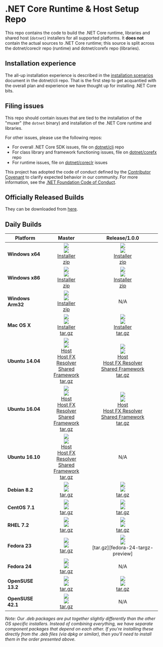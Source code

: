 .NET Core Runtime & Host Setup Repo
===================================

This repo contains the code to build the .NET Core runtime, libraries and shared host (`dotnet`) installers for 
all supported platforms. It **does not** contain the actual sources to .NET Core runtime; this source is split across 
the dotnet/coreclr repo (runtime) and dotnet/corefx repo (libraries). 

## Installation experience
The all-up installation experience is described in the [installation scenarios](https://github.com/dotnet/cli/blob/rel/1.0.0/Documentation/cli-installation-scenarios.md) 
document in the dotnet/cli repo. That is the first step to get acquantied with the overall plan and experience we have
thought up for installing .NET Core bits. 

## Filing issues
This repo should contain issues that are tied to the installation of the "muxer" (the `dotnet` binary) and installation 
of the .NET Core runtime and libraries. 

For other issues, please use the following repos:

- For overall .NET Core SDK issues, file on [dotnet/cli](https://github.com/dotnet/cli) repo
- For class library and framework functioning issues, file on [dotnet/corefx](https://github.com/dotnet/corefx) repo
- For runtime issues, file on [dotnet/coreclr](https://github.com/dotnet/coreclr) issues

This project has adopted the code of conduct defined by the [Contributor Covenant](http://contributor-covenant.org/) to clarify expected behavior in our community. For more information, see the [.NET Foundation Code of Conduct](http://www.dotnetfoundation.org/code-of-conduct).

Officially Released Builds
--------------------------

They can be downloaded from [here](https://www.microsoft.com/net/download#core).

Daily Builds
------------

|Platform |Master| Release/1.0.0 |
|---------|:----------:|:----------:|
|   **Windows x64**    |   [![][win-x64-build-badge-master]][win-x64-build-master]<br>[![][win-x64-badge-master]][win-x64-version-master]<br>[Installer][win-x64-installer-master]<br>[zip][win-x64-zip-master]   |   [![][win-x64-build-badge]][win-x64-build]<br>[![][win-x64-badge-preview]][win-x64-version-preview]<br>[Installer][win-x64-installer-preview]<br>[zip][win-x64-zip-preview]   |
|   **Windows x86**    |   [![][win-x86-build-badge-master]][win-x86-build-master]<br>[![][win-x86-badge-master]][win-x86-version-master]<br>[Installer][win-x86-installer-master]<br>[zip][win-x86-zip-master]   |   [![][win-x86-build-badge-master]][win-x86-build-master]<br>[![][win-x86-badge-preview]][win-x86-version-preview]<br>[Installer][win-x86-installer-preview]<br>[zip][win-x86-zip-preview]   |
|   **Windows Arm32**  |   [![][win-arm-build-badge-master]][win-arm-build-master]<br>[![][win-arm-badge-master]][win-arm-version-master]<br>[Installer][win-arm-installer-master]<br>[zip][win-arm-zip-master]   |   N/A   |
|   **Mac OS X**       |   [![][osx-build-badge-master]][osx-build-master]<br>[![][osx-badge-master]][osx-version-master]<br>[Installer][osx-installer-master]<br>[tar.gz][osx-targz-master]   |   [![][osx-build-badge]][osx-build]<br>[![][osx-badge-preview]][osx-version-preview]<br>[Installer][osx-installer-preview]<br>[tar.gz][osx-targz-preview]   |
|   **Ubuntu 14.04**   |   [![][ubuntu-14.04-build-badge-master]][ubuntu-14.04-build-master]<br>[![][ubuntu-14.04-badge-master]][ubuntu-14.04-version-master]<br>[Host][ubuntu-14.04-host-master]<br>[Host FX Resolver][ubuntu-14.04-hostfxr-master]<br>[Shared Framework][ubuntu-14.04-sharedfx-master]<br>[tar.gz][ubuntu-14.04-targz-master]   |   [![][ubuntu-14.04-build-badge]][ubuntu-14.04-build]<br>[![][ubuntu-14.04-badge-preview]][ubuntu-14.04-version-preview]<br>[Host][ubuntu-14.04-host-preview]<br>[Host FX Resolver][ubuntu-14.04-hostfxr-preview]<br>[Shared Framework][ubuntu-14.04-sharedfx-preview]<br>[tar.gz][ubuntu-14.04-targz-preview]   |
|   **Ubuntu 16.04**   |   [![][ubuntu-16.04-build-badge-master]][ubuntu-16.04-build-master]<br>[![][ubuntu-16.04-badge-master]][ubuntu-16.04-version-master]<br>[Host][ubuntu-16.04-host-master]<br>[Host FX Resolver][ubuntu-16.04-hostfxr-master]<br>[Shared Framework][ubuntu-16.04-sharedfx-master]<br>[tar.gz][ubuntu-16.04-targz-master]   |   [![][ubuntu-16.04-build-badge]][ubuntu-16.04-build]<br>[![][ubuntu-16.04-badge-preview]][ubuntu-16.04-version-preview]<br>[Host][ubuntu-16.04-host-preview]<br>[Host FX Resolver][ubuntu-16.04-hostfxr-preview]<br>[Shared Framework][ubuntu-16.04-sharedfx-preview]<br>[tar.gz][ubuntu-16.04-targz-preview]   |
|   **Ubuntu 16.10**   |   [![][ubuntu-16.10-build-badge-master]][ubuntu-16.10-build-master]<br>[![][ubuntu-16.10-badge-master]][ubuntu-16.10-version-master]<br>[Host][ubuntu-16.10-host-master]<br>[Host FX Resolver][ubuntu-16.10-hostfxr-master]<br>[Shared Framework][ubuntu-16.10-sharedfx-master]<br>[tar.gz][ubuntu-16.10-targz-master]   |   N/A   |
|   **Debian 8.2**     |   [![][debian-8.2-build-badge-master]][debian-8.2-build-master]<br>[![][debian-8.2-badge-master]][debian-8.2-version-master]<br>[tar.gz][debian-8.2-targz-master]   |   [![][debian-8.2-build-badge]][debian-8.2-build]<br>[![][debian-8.2-badge-preview]][debian-8.2-version-preview]<br>[tar.gz][debian-8.2-targz-preview]   |
|   **CentOS 7.1**     |   [![][centos-7.1-build-badge-master]][centos-7.1-build-master]<br>[![][centos-badge-master]][centos-version-master]<br>[tar.gz][centos-targz-master]   |   [![][centos-7.1-build-badge]][centos-7.1-build]<br>[![][centos-badge-preview]][centos-version-preview]<br>[tar.gz][centos-targz-preview]   |
|   **RHEL 7.2**       |   [![][rhel-build-badge-master]][rhel-build-master]<br>[![][rhel-badge-master]][rhel-version-master]<br>[tar.gz][rhel-targz-master]   |   [![][rhel-build-badge]][rhel-build]<br>[![][rhel-badge-preview]][rhel-version-preview]<br>[tar.gz][rhel-targz-preview]   |
|   **Fedora 23**      |   [![][fedora-23-build-badge-master]][fedora-23-build-master]<br>[![][fedora-23-badge-master]][fedora-23-version-master]<br>[tar.gz][fedora-23-targz-master]   |   [![][fedora-23-build-badge]][fedora-23-build]<br>[![][fedora-23-badge-preview]][fedora-23-version-preview]<br>[tar.gz][fedora-24-targz-preview]   |
|   **Fedora 24**      |   [![][fedora-24-build-badge-master]][fedora-24-build-master]<br>[![][fedora-24-badge-master]][fedora-24-version-master]<br>[tar.gz][fedora-24-targz-master]   |   N/A   |
|   **OpenSUSE 13.2**  |   [![][opensuse-13.2-build-badge-master]][opensuse-13.2-build-master]<br>[![][opensuse-13.2-badge-master]][opensuse-13.2-version-master]<br>[tar.gz][opensuse-13.2-targz-master]   |   [![][opensuse-13.2-build-badge]][opensuse-13.2-build]<br>[![][opensuse-13.2-badge-preview]][opensuse-13.2-version-preview]<br>[tar.gz][opensuse-13.2-targz-preview]   |
|   **OpenSUSE 42.1**  |   [![][opensuse-42.1-build-badge-master]][opensuse-42.1-build-master]<br>[![][opensuse-42.1-badge-master]][opensuse-42.1-version-master]<br>[tar.gz][opensuse-42.1-targz-master]   |   N/A   |

*Note: Our .deb packages are put together slightly differently than the other OS specific installers. Instead of combining everything, we have separate component packages that depend on each other. If you're installing these directly from the .deb files (via dpkg or similar), then you'll need to install them in the order presented above.*

[win-x64-build-badge-master]: https://mseng.visualstudio.com/_apis/public/build/definitions/d09b7a4d-0a51-4c0e-a15a-07921d5b558f/3548/badge
[win-x64-build-master]: https://mseng.visualstudio.com/dotnetcore/_build?_a=completed&definitionId=3548
[win-x64-badge-master]: https://dotnetcli.blob.core.windows.net/dotnet/master/Binaries/Latest/sharedfx_Windows_x64_Release_version_badge.svg
[win-x64-version-master]: https://dotnetcli.blob.core.windows.net/dotnet/master/dnvm/latest.sharedfx.win.x64.version
[win-x64-installer-master]: https://dotnetcli.blob.core.windows.net/dotnet/master/Installers/Latest/dotnet-win-x64.latest.exe
[win-x64-zip-master]: https://dotnetcli.blob.core.windows.net/dotnet/master/Binaries/Latest/dotnet-win-x64.latest.zip

[win-x64-build-badge]: https://mseng.visualstudio.com/_apis/public/build/definitions/d09b7a4d-0a51-4c0e-a15a-07921d5b558f/3597/badge
[win-x64-build]: https://mseng.visualstudio.com/dotnetcore/_build?_a=completed&definitionId=3597
[win-x64-badge-preview]: https://dotnetcli.blob.core.windows.net/dotnet/preview/Binaries/Latest/sharedfx_Windows_x64_Release_version_badge.svg
[win-x64-version-preview]: https://dotnetcli.blob.core.windows.net/dotnet/preview/dnvm/latest.sharedfx.win.x64.version
[win-x64-installer-preview]: https://dotnetcli.blob.core.windows.net/dotnet/preview/Installers/Latest/dotnet-win-x64.latest.exe
[win-x64-zip-preview]: https://dotnetcli.blob.core.windows.net/dotnet/preview/Binaries/Latest/dotnet-win-x64.latest.zip


[win-x86-build-badge]: https://mseng.visualstudio.com/_apis/public/build/definitions/d09b7a4d-0a51-4c0e-a15a-07921d5b558f/3598/badge
[win-x86-build]: https://mseng.visualstudio.com/dotnetcore/_build?_a=completed&definitionId=3598
[win-x86-build-badge-master]: https://mseng.visualstudio.com/_apis/public/build/definitions/d09b7a4d-0a51-4c0e-a15a-07921d5b558f/3549/badge
[win-x86-build-master]: https://mseng.visualstudio.com/dotnetcore/_build?_a=completed&definitionId=3549

[win-x86-badge-master]: https://dotnetcli.blob.core.windows.net/dotnet/master/Binaries/Latest/sharedfx_Windows_x86_Release_version_badge.svg
[win-x86-version-master]: https://dotnetcli.blob.core.windows.net/dotnet/master/dnvm/latest.sharedfx.win.x86.version
[win-x86-installer-master]: https://dotnetcli.blob.core.windows.net/dotnet/master/Installers/Latest/dotnet-win-x86.latest.exe
[win-x86-zip-master]: https://dotnetcli.blob.core.windows.net/dotnet/master/Binaries/Latest/dotnet-win-x86.latest.zip

[win-x86-badge-preview]: https://dotnetcli.blob.core.windows.net/dotnet/preview/Binaries/Latest/sharedfx_Windows_x86_Release_version_badge.svg
[win-x86-version-preview]: https://dotnetcli.blob.core.windows.net/dotnet/preview/dnvm/latest.sharedfx.win.x86.version
[win-x86-installer-preview]: https://dotnetcli.blob.core.windows.net/dotnet/preview/Installers/Latest/dotnet-win-x86.latest.exe
[win-x86-zip-preview]: https://dotnetcli.blob.core.windows.net/dotnet/preview/Binaries/Latest/dotnet-win-x86.latest.zip


[win-arm-build-badge-master]: https://mseng.visualstudio.com/_apis/public/build/definitions/d09b7a4d-0a51-4c0e-a15a-07921d5b558f/4371/badge
[win-arm-build-master]: https://mseng.visualstudio.com/dotnetcore/_build?_a=completed&definitionId=4371
[win-arm-badge-master]: https://dotnetcli.blob.core.windows.net/dotnet/master/Binaries/Latest/sharedfx_Windows_arm_Release_version_badge.svg
[win-arm-version-master]: https://dotnetcli.blob.core.windows.net/dotnet/master/dnvm/latest.sharedfx.win.arm.version
[win-arm-installer-master]: https://dotnetcli.blob.core.windows.net/dotnet/master/Installers/Latest/dotnet-win-arm.latest.exe
[win-arm-zip-master]: https://dotnetcli.blob.core.windows.net/dotnet/master/Binaries/Latest/dotnet-win-arm.latest.zip


[osx-build-badge-master]: https://mseng.visualstudio.com/_apis/public/build/definitions/d09b7a4d-0a51-4c0e-a15a-07921d5b558f/3544/badge
[osx-build-master]: https://mseng.visualstudio.com/dotnetcore/_build?_a=completed&definitionId=3544
[osx-badge-master]: https://dotnetcli.blob.core.windows.net/dotnet/master/Binaries/Latest/sharedfx_OSX_x64_Release_version_badge.svg
[osx-version-master]: https://dotnetcli.blob.core.windows.net/dotnet/master/dnvm/latest.sharedfx.osx.x64.version
[osx-installer-master]: https://dotnetcli.blob.core.windows.net/dotnet/master/Installers/Latest/dotnet-osx-x64.latest.pkg
[osx-targz-master]: https://dotnetcli.blob.core.windows.net/dotnet/master/Binaries/Latest/dotnet-osx-x64.latest.tar.gz

[osx-build-badge]: https://mseng.visualstudio.com/_apis/public/build/definitions/d09b7a4d-0a51-4c0e-a15a-07921d5b558f/3595/badge
[osx-build]: https://mseng.visualstudio.com/dotnetcore/_build?_a=completed&definitionId=3595
[osx-badge-preview]: https://dotnetcli.blob.core.windows.net/dotnet/preview/Binaries/Latest/sharedfx_OSX_x64_Release_version_badge.svg
[osx-version-preview]: https://dotnetcli.blob.core.windows.net/dotnet/preview/dnvm/latest.sharedfx.osx.x64.version
[osx-installer-preview]: https://dotnetcli.blob.core.windows.net/dotnet/preview/Installers/Latest/dotnet-osx-x64.latest.pkg
[osx-targz-preview]: https://dotnetcli.blob.core.windows.net/dotnet/preview/Binaries/Latest/dotnet-osx-x64.latest.tar.gz


[ubuntu-14.04-build-badge-master]: https://mseng.visualstudio.com/_apis/public/build/definitions/d09b7a4d-0a51-4c0e-a15a-07921d5b558f/3546/badge
[ubuntu-14.04-build-master]: https://mseng.visualstudio.com/dotnetcore/_build?_a=completed&definitionId=3546
[ubuntu-14.04-badge-master]: https://dotnetcli.blob.core.windows.net/dotnet/master/Binaries/Latest/sharedfx_Ubuntu_x64_Release_version_badge.svg
[ubuntu-14.04-version-master]: https://dotnetcli.blob.core.windows.net/dotnet/master/dnvm/latest.sharedfx.ubuntu.x64.version
[ubuntu-14.04-host-master]: https://dotnetcli.blob.core.windows.net/dotnet/master/Installers/Latest/dotnet-host-ubuntu-x64.latest.deb
[ubuntu-14.04-hostfxr-master]: https://dotnetcli.blob.core.windows.net/dotnet/master/Installers/Latest/dotnet-hostfxr-ubuntu-x64.latest.deb
[ubuntu-14.04-sharedfx-master]: https://dotnetcli.blob.core.windows.net/dotnet/master/Installers/Latest/dotnet-sharedframework-ubuntu-x64.latest.deb
[ubuntu-14.04-targz-master]: https://dotnetcli.blob.core.windows.net/dotnet/master/Binaries/Latest/dotnet-ubuntu-x64.latest.tar.gz

[ubuntu-14.04-build-badge]: https://mseng.visualstudio.com/_apis/public/build/definitions/d09b7a4d-0a51-4c0e-a15a-07921d5b558f/3599/badge
[ubuntu-14.04-build]: https://mseng.visualstudio.com/dotnetcore/_build?_a=completed&definitionId=3599
[ubuntu-14.04-badge-preview]: https://dotnetcli.blob.core.windows.net/dotnet/preview/Binaries/Latest/sharedfx_Ubuntu_x64_Release_version_badge.svg
[ubuntu-14.04-version-preview]: https://dotnetcli.blob.core.windows.net/dotnet/preview/dnvm/latest.sharedfx.ubuntu.x64.version
[ubuntu-14.04-host-preview]: https://dotnetcli.blob.core.windows.net/dotnet/preview/Installers/Latest/dotnet-host-ubuntu-x64.latest.deb
[ubuntu-14.04-hostfxr-preview]: https://dotnetcli.blob.core.windows.net/dotnet/preview/Installers/Latest/dotnet-hostfxr-ubuntu-x64.latest.deb
[ubuntu-14.04-sharedfx-preview]: https://dotnetcli.blob.core.windows.net/dotnet/preview/Installers/Latest/dotnet-sharedframework-ubuntu-x64.latest.deb
[ubuntu-14.04-targz-preview]: https://dotnetcli.blob.core.windows.net/dotnet/preview/Binaries/Latest/dotnet-ubuntu-x64.latest.tar.gz


[ubuntu-16.04-build-badge-master]: https://mseng.visualstudio.com/_apis/public/build/definitions/d09b7a4d-0a51-4c0e-a15a-07921d5b558f/3583/badge
[ubuntu-16.04-build-master]: https://mseng.visualstudio.com/dotnetcore/_build?_a=completed&definitionId=3583
[ubuntu-16.04-badge-master]: https://dotnetcli.blob.core.windows.net/dotnet/master/Binaries/Latest/sharedfx_Ubuntu_16_04_x64_Release_version_badge.svg
[ubuntu-16.04-version-master]: https://dotnetcli.blob.core.windows.net/dotnet/master/dnvm/latest.sharedfx.ubuntu.16.04.x64.version
[ubuntu-16.04-host-master]: https://dotnetcli.blob.core.windows.net/dotnet/master/Installers/Latest/dotnet-host-ubuntu.16.04-x64.latest.deb
[ubuntu-16.04-hostfxr-master]: https://dotnetcli.blob.core.windows.net/dotnet/master/Installers/Latest/dotnet-hostfxr-ubuntu.16.04-x64.latest.deb
[ubuntu-16.04-sharedfx-master]: https://dotnetcli.blob.core.windows.net/dotnet/master/Installers/Latest/dotnet-sharedframework-ubuntu.16.04-x64.latest.deb
[ubuntu-16.04-targz-master]: https://dotnetcli.blob.core.windows.net/dotnet/master/Binaries/Latest/dotnet-ubuntu.16.04-x64.latest.tar.gz

[ubuntu-16.04-build-badge]: https://mseng.visualstudio.com/_apis/public/build/definitions/d09b7a4d-0a51-4c0e-a15a-07921d5b558f/3600/badge
[ubuntu-16.04-build]: https://mseng.visualstudio.com/dotnetcore/_build?_a=completed&definitionId=3600
[ubuntu-16.04-badge-preview]: https://dotnetcli.blob.core.windows.net/dotnet/preview/Binaries/Latest/sharedfx_Ubuntu_16_04_x64_Release_version_badge.svg
[ubuntu-16.04-version-preview]: https://dotnetcli.blob.core.windows.net/dotnet/preview/dnvm/latest.sharedfx.ubuntu.16.04.x64.version
[ubuntu-16.04-host-preview]: https://dotnetcli.blob.core.windows.net/dotnet/preview/Installers/Latest/dotnet-host-ubuntu.16.04-x64.latest.deb
[ubuntu-16.04-hostfxr-preview]: https://dotnetcli.blob.core.windows.net/dotnet/preview/Installers/Latest/dotnet-hostfxr-ubuntu.16.04-x64.latest.deb
[ubuntu-16.04-sharedfx-preview]: https://dotnetcli.blob.core.windows.net/dotnet/preview/Installers/Latest/dotnet-sharedframework-ubuntu.16.04-x64.latest.deb
[ubuntu-16.04-targz-preview]: https://dotnetcli.blob.core.windows.net/dotnet/preview/Binaries/Latest/dotnet-ubuntu.16.04-x64.latest.tar.gz


[ubuntu-16.10-build-badge-master]: https://mseng.visualstudio.com/_apis/public/build/definitions/d09b7a4d-0a51-4c0e-a15a-07921d5b558f/4149/badge
[ubuntu-16.10-build-master]: https://mseng.visualstudio.com/dotnetcore/_build?_a=completed&definitionId=4149
[ubuntu-16.10-badge-master]: https://dotnetcli.blob.core.windows.net/dotnet/master/Binaries/Latest/sharedfx_Ubuntu_16_10_x64_Release_version_badge.svg
[ubuntu-16.10-version-master]: https://dotnetcli.blob.core.windows.net/dotnet/master/dnvm/latest.sharedfx.ubuntu.16.10.x64.version
[ubuntu-16.10-host-master]: https://dotnetcli.blob.core.windows.net/dotnet/master/Installers/Latest/dotnet-host-ubuntu.16.10-x64.latest.deb
[ubuntu-16.10-hostfxr-master]: https://dotnetcli.blob.core.windows.net/dotnet/master/Installers/Latest/dotnet-hostfxr-ubuntu.16.10-x64.latest.deb
[ubuntu-16.10-sharedfx-master]: https://dotnetcli.blob.core.windows.net/dotnet/master/Installers/Latest/dotnet-sharedframework-ubuntu.16.10-x64.latest.deb
[ubuntu-16.10-targz-master]: https://dotnetcli.blob.core.windows.net/dotnet/master/Binaries/Latest/dotnet-ubuntu.16.10-x64.latest.tar.gz


[debian-8.2-build-badge-master]: https://mseng.visualstudio.com/_apis/public/build/definitions/d09b7a4d-0a51-4c0e-a15a-07921d5b558f/3543/badge
[debian-8.2-build-master]: https://mseng.visualstudio.com/dotnetcore/_build?_a=completed&definitionId=3543
[debian-8.2-badge-master]: https://dotnetcli.blob.core.windows.net/dotnet/master/Binaries/Latest/sharedfx_Debian_x64_Release_version_badge.svg
[debian-8.2-version-master]: https://dotnetcli.blob.core.windows.net/dotnet/master/dnvm/latest.sharedfx.debian.x64.version
[debian-8.2-targz-master]: https://dotnetcli.blob.core.windows.net/dotnet/master/Binaries/Latest/dotnet-debian-x64.latest.tar.gz

[debian-8.2-build-badge]: https://mseng.visualstudio.com/_apis/public/build/definitions/d09b7a4d-0a51-4c0e-a15a-07921d5b558f/3592/badge
[debian-8.2-build]: https://mseng.visualstudio.com/dotnetcore/_build?_a=completed&definitionId=3592
[debian-8.2-badge-preview]: https://dotnetcli.blob.core.windows.net/dotnet/preview/Binaries/Latest/sharedfx_Debian_x64_Release_version_badge.svg
[debian-8.2-version-preview]: https://dotnetcli.blob.core.windows.net/dotnet/preview/dnvm/latest.sharedfx.debian.x64.version
[debian-8.2-targz-preview]: https://dotnetcli.blob.core.windows.net/dotnet/preview/Binaries/Latest/dotnet-debian-x64.latest.tar.gz


[centos-7.1-build-badge-master]: https://mseng.visualstudio.com/_apis/public/build/definitions/d09b7a4d-0a51-4c0e-a15a-07921d5b558f/3542/badge
[centos-7.1-build-master]: https://mseng.visualstudio.com/dotnetcore/_build?_a=completed&definitionId=3542
[centos-badge-master]: https://dotnetcli.blob.core.windows.net/dotnet/master/Binaries/Latest/sharedfx_CentOS_x64_Release_version_badge.svg
[centos-version-master]: https://dotnetcli.blob.core.windows.net/dotnet/master/dnvm/latest.sharedfx.centos.x64.version
[centos-targz-master]: https://dotnetcli.blob.core.windows.net/dotnet/master/Binaries/Latest/dotnet-centos-x64.latest.tar.gz

[centos-7.1-build-badge]: https://mseng.visualstudio.com/_apis/public/build/definitions/d09b7a4d-0a51-4c0e-a15a-07921d5b558f/3591/badge
[centos-7.1-build]: https://mseng.visualstudio.com/dotnetcore/_build?_a=completed&definitionId=3591
[centos-badge-preview]: https://dotnetcli.blob.core.windows.net/dotnet/preview/Binaries/Latest/sharedfx_CentOS_x64_Release_version_badge.svg
[centos-version-preview]: https://dotnetcli.blob.core.windows.net/dotnet/preview/dnvm/latest.sharedfx.centos.x64.version
[centos-targz-preview]: https://dotnetcli.blob.core.windows.net/dotnet/preview/Binaries/Latest/dotnet-centos-x64.latest.tar.gz


[rhel-build-badge-master]: https://mseng.visualstudio.com/_apis/public/build/definitions/d09b7a4d-0a51-4c0e-a15a-07921d5b558f/3545/badge
[rhel-build-master]: https://mseng.visualstudio.com/dotnetcore/_build?_a=completed&definitionId=3545
[rhel-badge-master]: https://dotnetcli.blob.core.windows.net/dotnet/master/Binaries/Latest/sharedfx_RHEL_x64_Release_version_badge.svg
[rhel-version-master]: https://dotnetcli.blob.core.windows.net/dotnet/master/dnvm/latest.sharedfx.rhel.x64.version
[rhel-targz-master]: https://dotnetcli.blob.core.windows.net/dotnet/master/Binaries/Latest/dotnet-rhel-x64.latest.tar.gz

[rhel-build-badge]: https://mseng.visualstudio.com/_apis/public/build/definitions/d09b7a4d-0a51-4c0e-a15a-07921d5b558f/3596/badge
[rhel-build]: https://mseng.visualstudio.com/dotnetcore/_build?_a=completed&definitionId=3596
[rhel-badge-preview]: https://dotnetcli.blob.core.windows.net/dotnet/preview/Binaries/Latest/sharedfx_RHEL_x64_Release_version_badge.svg
[rhel-version-preview]: https://dotnetcli.blob.core.windows.net/dotnet/preview/dnvm/latest.sharedfx.rhel.x64.version
[rhel-targz-preview]: https://dotnetcli.blob.core.windows.net/dotnet/preview/Binaries/Latest/dotnet-rhel-x64.latest.tar.gz


[fedora-23-build-badge-master]: https://mseng.visualstudio.com/_apis/public/build/definitions/d09b7a4d-0a51-4c0e-a15a-07921d5b558f/3584/badge
[fedora-23-build-master]: https://mseng.visualstudio.com/dotnetcore/_build?_a=completed&definitionId=3584
[fedora-23-badge-master]: https://dotnetcli.blob.core.windows.net/dotnet/master/Binaries/Latest/sharedfx_Fedora_23_x64_Release_version_badge.svg
[fedora-23-version-master]: https://dotnetcli.blob.core.windows.net/dotnet/master/dnvm/latest.sharedfx.fedora.x64.version
[fedora-23-targz-master]: https://dotnetcli.blob.core.windows.net/dotnet/master/Binaries/Latest/dotnet-fedora-x64.latest.tar.gz

[fedora-23-build-badge]: https://mseng.visualstudio.com/_apis/public/build/definitions/d09b7a4d-0a51-4c0e-a15a-07921d5b558f/3593/badge
[fedora-23-build]: https://mseng.visualstudio.com/dotnetcore/_build?_a=completed&definitionId=3593
[fedora-23-badge-preview]: https://dotnetcli.blob.core.windows.net/dotnet/preview/Binaries/Latest/sharedfx_Fedora_23_x64_Release_version_badge.svg
[fedora-23-version-preview]: https://dotnetcli.blob.core.windows.net/dotnet/preview/dnvm/latest.sharedfx.fedora.x64.version
[fedora-23-targz-preview]: https://dotnetcli.blob.core.windows.net/dotnet/preview/Binaries/Latest/dotnet-fedora-x64.latest.tar.gz


[fedora-24-build-badge-master]: https://mseng.visualstudio.com/_apis/public/build/definitions/d09b7a4d-0a51-4c0e-a15a-07921d5b558f/4339/badge
[fedora-24-build-master]: https://mseng.visualstudio.com/dotnetcore/_build?_a=completed&definitionId=4339
[fedora-24-badge-master]: https://dotnetcli.blob.core.windows.net/dotnet/master/Binaries/Latest/sharedfx_Fedora_24_x64_Release_version_badge.svg
[fedora-24-version-master]: https://dotnetcli.blob.core.windows.net/dotnet/master/dnvm/latest.sharedfx.fedora.x64.version
[fedora-24-targz-master]: https://dotnetcli.blob.core.windows.net/dotnet/master/Binaries/Latest/dotnet-fedora-x64.latest.tar.gz


[opensuse-13.2-build-badge-master]: https://mseng.visualstudio.com/_apis/public/build/definitions/d09b7a4d-0a51-4c0e-a15a-07921d5b558f/3587/badge
[opensuse-13.2-build-master]: https://mseng.visualstudio.com/dotnetcore/_build?_a=completed&definitionId=3587
[opensuse-13.2-badge-master]: https://dotnetcli.blob.core.windows.net/dotnet/master/Binaries/Latest/sharedfx_openSUSE_13_2_x64_Release_version_badge.svg
[opensuse-13.2-version-master]: https://dotnetcli.blob.core.windows.net/dotnet/master/dnvm/latest.sharedfx.opensuse.13.2.x64.version
[opensuse-13.2-targz-master]: https://dotnetcli.blob.core.windows.net/dotnet/master/Binaries/Latest/dotnet-opensuse.13.2-x64.latest.tar.gz

[opensuse-13.2-build-badge]: https://mseng.visualstudio.com/_apis/public/build/definitions/d09b7a4d-0a51-4c0e-a15a-07921d5b558f/3594/badge
[opensuse-13.2-build]: https://mseng.visualstudio.com/dotnetcore/_build?_a=completed&definitionId=3594
[opensuse-13.2-badge-preview]: https://dotnetcli.blob.core.windows.net/dotnet/preview/Binaries/Latest/sharedfx_openSUSE_13_2_x64_Release_version_badge.svg
[opensuse-13.2-version-preview]: https://dotnetcli.blob.core.windows.net/dotnet/preview/dnvm/latest.sharedfx.opensuse.13.2.x64.version
[opensuse-13.2-targz-preview]: https://dotnetcli.blob.core.windows.net/dotnet/preview/Binaries/Latest/dotnet-opensuse.13.2-x64.latest.tar.gz

[opensuse-42.1-build-badge-master]: https://mseng.visualstudio.com/_apis/public/build/definitions/d09b7a4d-0a51-4c0e-a15a-07921d5b558f/4147/badge
[opensuse-42.1-build-master]: https://mseng.visualstudio.com/dotnetcore/_build?_a=completed&definitionId=4147
[opensuse-42.1-badge-master]: https://dotnetcli.blob.core.windows.net/dotnet/master/Binaries/Latest/sharedfx_openSUSE_42_1_x64_Release_version_badge.svg
[opensuse-42.1-version-master]: https://dotnetcli.blob.core.windows.net/dotnet/master/dnvm/latest.sharedfx.opensuse.42.1.x64.version
[opensuse-42.1-targz-master]: https://dotnetcli.blob.core.windows.net/dotnet/master/Binaries/Latest/dotnet-opensuse.42.1-x64.latest.tar.gz